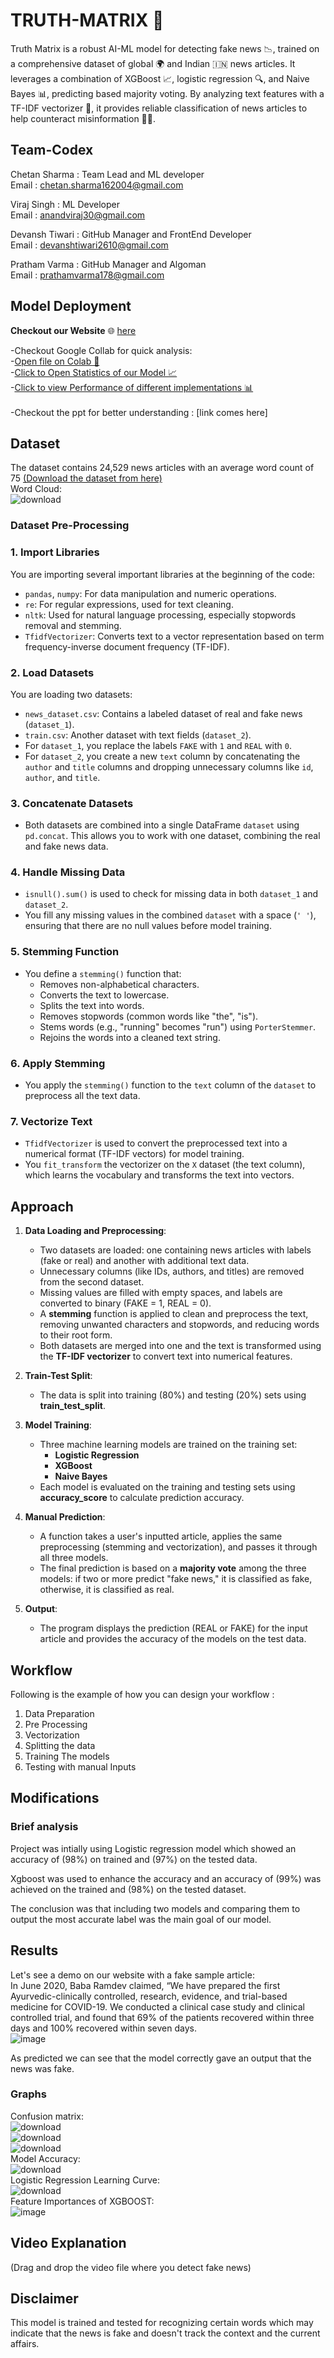 
# TRUTH-MATRIX 📰

Truth Matrix is a robust AI-ML model for detecting fake news 📉, trained on a comprehensive dataset of global 🌍 and Indian 🇮🇳 news articles. It leverages a combination of XGBoost 📈, logistic regression 🔍, and Naive Bayes 📊, predicting based majority voting. By analyzing text features with a TF-IDF vectorizer 🧩, it provides reliable classification of news articles to help counteract misinformation 🚫📰.


## Team-Codex

Chetan Sharma : Team Lead and ML developer  
Email : chetan.sharma162004@gmail.com

Viraj Singh : ML Developer  
Email : anandviraj30@gmail.com

Devansh Tiwari : GitHub Manager and FrontEnd Developer  
Email : devanshtiwari2610@gmail.com

Pratham Varma : GitHub Manager and Algoman  
Email : prathamvarma178@gmail.com


## Model Deployment

**Checkout our Website** 🌐 [here](https://fakenewdetectionusing-ml-me2evi96sebrcvuqmpbmvp.streamlit.app/)<br>

-Checkout Google Collab for quick analysis:<br>-[Open file on Colab 📂](https://colab.research.google.com/drive/1DLYD47gZS3bvb-T1Lmpb4M_zGWHgK_az?usp=sharing)<br>
-[Click to Open Statistics of our Model 📈](https://colab.research.google.com/drive/1_7Tu8JmxeUVacG1OP6e_-p54-lE9bvIV?usp=sharing)                               
-[Click to view Performance of different implementations 📊](https://colab.research.google.com/drive/1r7xvbge1FC3lmPizH9Q7CdFoFBbgwURH?usp=sharing)<br><br>
-Checkout the ppt for better understanding : [link comes here]

## Dataset 

The dataset contains 24,529 news articles with an average word count of 75
[(Download the dataset from here)](https://drive.google.com/drive/folders/1ZkP59nvC50pb241gLSIgGGf_615TQM0u?usp=sharing)<br>
Word Cloud:<br>
![download](https://github.com/user-attachments/assets/aa9526c9-456e-41f0-be98-7dedde58489f)<br>

### Dataset Pre-Processing
### 1. **Import Libraries**
   You are importing several important libraries at the beginning of the code:
   - `pandas`, `numpy`: For data manipulation and numeric operations.
   - `re`: For regular expressions, used for text cleaning.
   - `nltk`: Used for natural language processing, especially stopwords removal and stemming.
   - `TfidfVectorizer`: Converts text to a vector representation based on term frequency-inverse document frequency (TF-IDF).

### 2. **Load Datasets**
   You are loading two datasets:
   - `news_dataset.csv`: Contains a labeled dataset of real and fake news (`dataset_1`).
   - `train.csv`: Another dataset with text fields (`dataset_2`).
   - For `dataset_1`, you replace the labels `FAKE` with `1` and `REAL` with `0`.
   - For `dataset_2`, you create a new `text` column by concatenating the `author` and `title` columns and dropping unnecessary columns like `id`, `author`, and `title`.

### 3. **Concatenate Datasets**
   - Both datasets are combined into a single DataFrame `dataset` using `pd.concat`. This allows you to work with one dataset, combining the real and fake news data.

### 4. **Handle Missing Data**
   - `isnull().sum()` is used to check for missing data in both `dataset_1` and `dataset_2`.
   - You fill any missing values in the combined `dataset` with a space (`' '`), ensuring that there are no null values before model training.

### 5. **Stemming Function**
   - You define a `stemming()` function that:
     - Removes non-alphabetical characters.
     - Converts the text to lowercase.
     - Splits the text into words.
     - Removes stopwords (common words like "the", "is").
     - Stems words (e.g., "running" becomes "run") using `PorterStemmer`.
     - Rejoins the words into a cleaned text string.

### 6. **Apply Stemming**
   - You apply the `stemming()` function to the `text` column of the `dataset` to preprocess all the text data.

### 7. **Vectorize Text**
   - `TfidfVectorizer` is used to convert the preprocessed text into a numerical format (TF-IDF vectors) for model training.
   - You `fit_transform` the vectorizer on the `X` dataset (the text column), which learns the vocabulary and transforms the text into vectors.

## Approach
1. **Data Loading and Preprocessing**:
   - Two datasets are loaded: one containing news articles with labels (fake or real) and another with additional text data.
   - Unnecessary columns (like IDs, authors, and titles) are removed from the second dataset.
   - Missing values are filled with empty spaces, and labels are converted to binary (FAKE = 1, REAL = 0).
   - A **stemming** function is applied to clean and preprocess the text, removing unwanted characters and stopwords, and reducing words to their root form.
   - Both datasets are merged into one and the text is transformed using the **TF-IDF vectorizer** to convert text into numerical features.

2. **Train-Test Split**:
   - The data is split into training (80%) and testing (20%) sets using **train_test_split**.
   
3. **Model Training**:
   - Three machine learning models are trained on the training set:
     - **Logistic Regression**
     - **XGBoost**
     - **Naive Bayes**
   - Each model is evaluated on the training and testing sets using **accuracy_score** to calculate prediction accuracy.

4. **Manual Prediction**:
   - A function takes a user's inputted article, applies the same preprocessing (stemming and vectorization), and passes it through all three models.
   - The final prediction is based on a **majority vote** among the three models: if two or more predict "fake news," it is classified as fake, otherwise, it is classified as real.

5. **Output**:
   - The program displays the prediction (REAL or FAKE) for the input article and provides the accuracy of the models on the test data.
     
## Workflow

Following is the example of how you can design your workflow :

1. Data Preparation
2. Pre Processing
3. Vectorization
4. Splitting the data
5. Training The models
6. Testing with manual Inputs
## Modifications

### Brief analysis

Project was intially using Logistic regression model which showed an accuracy of (98%) on trained and (97%) on the tested data.

Xgboost was used to enhance the accuracy and an accuracy of (99%) was achieved on the trained and (98%) on the tested dataset.

The conclusion was that including two models and comparing them to output the most accurate label was the main goal of our model.

## Results
Let's see a demo on our website with a fake sample article:<br>
In June 2020, Baba Ramdev claimed, “We have prepared the first Ayurvedic-clinically controlled, research, evidence, and trial-based medicine for COVID-19. We conducted a clinical case study and clinical controlled trial, and found that 69% of the patients recovered within three days and 100% recovered within seven days.<br>
![image](https://github.com/user-attachments/assets/8da7555f-c0ed-4d17-82ae-dae3d3382626)<br>

As predicted we can see that the model correctly gave an output that the news was fake.<br>

### Graphs
Confusion matrix:<br>
![download](https://github.com/user-attachments/assets/aba56701-1098-44b7-a2f5-0ad248b20bdd)<br>
![download](https://github.com/user-attachments/assets/a849645b-13f5-4b54-8de0-e4c2a4cd5169)<br>
![download](https://github.com/user-attachments/assets/e2085bf1-fb6a-4dc1-9ee3-b07da7c4e63e)<br>
Model Accuracy:<br>
![download](https://github.com/user-attachments/assets/9d543059-6459-47b4-a354-26b047428e8b)<br>
Logistic Regression Learning Curve:<br>
![download](https://github.com/user-attachments/assets/14c3954c-5061-41fc-890f-339bc953a8f0)<br>
Feature Importances of XGBOOST:<br>
![image](https://github.com/user-attachments/assets/8a44765d-4a63-40c7-92b2-0600ddae0174)<br>

## Video Explanation 

(Drag and drop the video file where you detect fake news)
## Disclaimer

This model is trained and tested for recognizing certain words which may indicate that the news is fake and doesn't track the context and the current affairs.
